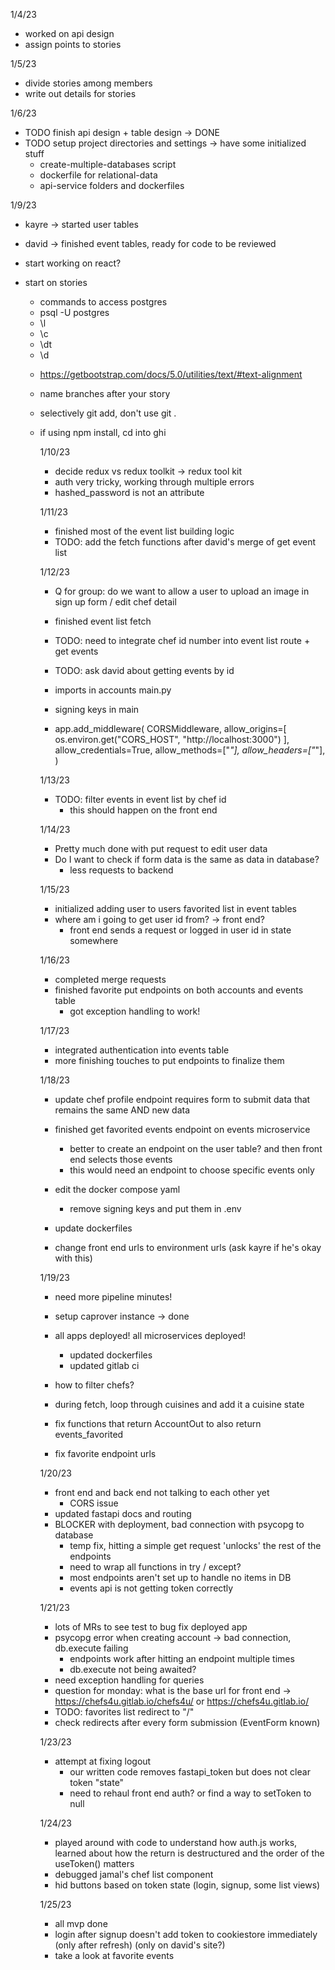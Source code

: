 1/4/23

- worked on api design
- assign points to stories

1/5/23

- divide stories among members
- write out details for stories

1/6/23

- TODO finish api design + table design -> DONE
- TODO setup project directories and settings -> have some initialized stuff
  - create-multiple-databases script
  - dockerfile for relational-data
  - api-service folders and dockerfiles

1/9/23

- kayre -> started user tables
- david -> finished event tables, ready for code to be reviewed
- start working on react?
- start on stories
  - commands to access postgres
  - psql -U postgres
  - \l
  - \c <database name>
  - \dt
  - \d <table name>
- https://getbootstrap.com/docs/5.0/utilities/text/#text-alignment

- name branches after your story
- selectively git add, don't use git .
- if using npm install, cd into ghi

1/10/23

- decide redux vs redux toolkit -> redux tool kit
- auth very tricky, working through multiple errors
- hashed_password is not an attribute

1/11/23

- finished most of the event list building logic
- TODO: add the fetch functions after david's merge of get event list

1/12/23

- Q for group: do we want to allow a user to upload an image in sign up form / edit chef detail
- finished event list fetch
- TODO: need to integrate chef id number into event list route + get events
- TODO: ask david about getting events by id

- imports in accounts main.py
- signing keys in main
- app.add_middleware(
  CORSMiddleware,
  allow_origins=[
  os.environ.get("CORS_HOST", "http://localhost:3000")
  ],
  allow_credentials=True,
  allow_methods=["*"],
  allow_headers=["*"],
  )

1/13/23

- TODO: filter events in event list by chef id
  - this should happen on the front end

1/14/23

- Pretty much done with put request to edit user data
- Do I want to check if form data is the same as data in database?
  - less requests to backend

1/15/23

- initialized adding user to users favorited list in event tables
- where am i going to get user id from? -> front end?
  - front end sends a request or logged in user id in state somewhere

1/16/23

- completed merge requests
- finished favorite put endpoints on both accounts and events table
  - got exception handling to work!

1/17/23

- integrated authentication into events table
- more finishing touches to put endpoints to finalize them

1/18/23

- update chef profile endpoint requires form to submit data that remains the same AND new data
- finished get favorited events endpoint on events microservice

  - better to create an endpoint on the user table? and then front end selects those events
  - this would need an endpoint to choose specific events only

- edit the docker compose yaml
  - remove signing keys and put them in .env
- update dockerfiles
- change front end urls to environment urls (ask kayre if he's okay with this)

1/19/23

- need more pipeline minutes!
- setup caprover instance -> done
- all apps deployed! all microservices deployed!

  - updated dockerfiles
  - updated gitlab ci

- how to filter chefs?
- during fetch, loop through cuisines and add it a cuisine state
- fix functions that return AccountOut to also return events_favorited
- fix favorite endpoint urls

1/20/23

- front end and back end not talking to each other yet
  - CORS issue
- updated fastapi docs and routing
- BLOCKER with deployment, bad connection with psycopg to database
  - temp fix, hitting a simple get request 'unlocks' the rest of the endpoints
  - need to wrap all functions in try / except?
  - most endpoints aren't set up to handle no items in DB
  - events api is not getting token correctly

1/21/23

- lots of MRs to see test to bug fix deployed app
- psycopg error when creating account -> bad connection, db.execute failing
  - endpoints work after hitting an endpoint multiple times
  - db.execute not being awaited?
- need exception handling for queries
- question for monday: what is the base url for front end -> https://chefs4u.gitlab.io/chefs4u/ or https://chefs4u.gitlab.io/
- TODO: favorites list redirect to "/"
- check redirects after every form submission (EventForm known)

1/23/23

- attempt at fixing logout
  - our written code removes fastapi_token but does not clear token "state"
  - need to rehaul front end auth? or find a way to setToken to null

1/24/23

- played around with code to understand how auth.js works, learned about how the return is destructured and the order of the useToken() matters
- debugged jamal's chef list component
- hid buttons based on token state (login, signup, some list views)

1/25/23

- all mvp done
- login after signup doesn't add token to cookiestore immediately (only after refresh) (only on david's site?)
- take a look at favorite events
